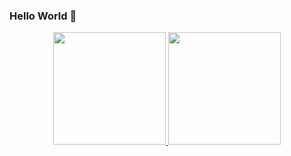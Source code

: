 ### Hello World 👋

<div align="center">
  <a href="https://github.com/camilavcandido">
  <img height="180em" src="https://github-readme-stats.vercel.app/api?username=camilavcandido&show_icons=true&theme=cobalt&include_all_commits=true&count_private=true"/>
  <img height="180em" src="https://github-readme-stats.vercel.app/api/top-langs/?username=camilavcandido&layout=compact&langs_count=7&theme=cobalt"/>
</div>
